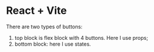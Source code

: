 # React + Vite

There are two types of buttons:
1) top block is flex block with 4 buttons. Here I use props; 
2) bottom block: here I use states. 


